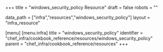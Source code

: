 +++
title = "windows_security_policy Resource"
draft = false
robots = ""

data_path = ["infra","resources","windows_security_policy"]
layout = "infra_resource"


[menu]
  [menu.infra]
    title = "windows_security_policy"
    identifier = "chef_infra/cookbook_reference/resources/windows_security_policy"
    parent = "chef_infra/cookbook_reference/resources"
+++

<!-- The contents of this page are automatically generated from the windows_security_policy.yaml file in the data directory. -->
<!-- To suggest a change, edit the https://github.com/chef/chef/blob/master/lib/chef/resource/windows_security_policy.rb file
      and submit a pull request to the https://github.com/chef/chef repository. -->
